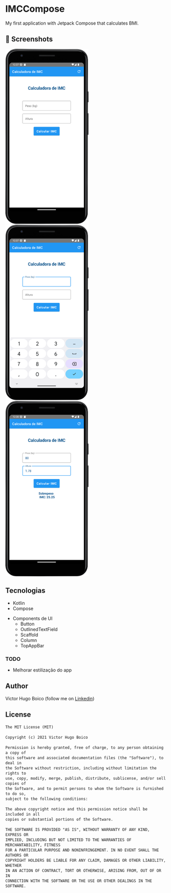 # IMCCompose
My first application with Jetpack Compose that calculates BMI.

## :camera_flash: Screenshots
<!-- You can add more screenshots here if you like -->
<img src="/result/img_1.png" width="260">&emsp;<img src="/result/img_2.png" width="260">&emsp;<img src="/result/img_3.png" width="260">
## Tecnologias
* Kotlin
* Compose
- Components de UI
    - Button
    - OutlinedTextField
    - Scaffold
    - Column
    - TopAppBar

### TODO
- Melhorar estilização do app

## Author
Victor Hugo Boico (follow me on [Linkedin](https://www.linkedin.com/in/victor-boico-a13560269/))

## License
```
The MIT License (MIT)

Copyright (c) 2021 Victor Hugo Boico

Permission is hereby granted, free of charge, to any person obtaining a copy of
this software and associated documentation files (the "Software"), to deal in
the Software without restriction, including without limitation the rights to
use, copy, modify, merge, publish, distribute, sublicense, and/or sell copies of
the Software, and to permit persons to whom the Software is furnished to do so,
subject to the following conditions:

The above copyright notice and this permission notice shall be included in all
copies or substantial portions of the Software.

THE SOFTWARE IS PROVIDED "AS IS", WITHOUT WARRANTY OF ANY KIND, EXPRESS OR
IMPLIED, INCLUDING BUT NOT LIMITED TO THE WARRANTIES OF MERCHANTABILITY, FITNESS
FOR A PARTICULAR PURPOSE AND NONINFRINGEMENT. IN NO EVENT SHALL THE AUTHORS OR
COPYRIGHT HOLDERS BE LIABLE FOR ANY CLAIM, DAMAGES OR OTHER LIABILITY, WHETHER
IN AN ACTION OF CONTRACT, TORT OR OTHERWISE, ARISING FROM, OUT OF OR IN
CONNECTION WITH THE SOFTWARE OR THE USE OR OTHER DEALINGS IN THE SOFTWARE.
```
